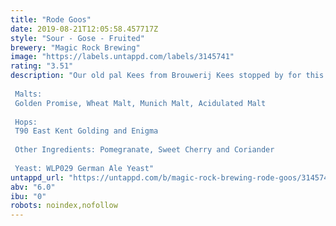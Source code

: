 ```yaml
---
title: "Rode Goos"
date: 2019-08-21T12:05:58.457717Z
style: "Sour - Gose - Fruited"
brewery: "Magic Rock Brewing"
image: "https://labels.untappd.com/labels/3145741"
rating: "3.51"
description: "Our old pal Kees from Brouwerij Kees stopped by for this fruited version of that classic German Wheat beer style Gose. Using our tried and tested Salty Kiss method we fermented with German ale yeast and went big on the fruit with Pomegranate, Cherry and Lemon additions to deliver a deeply fruity and deeply pink beer with a light acidic tang and balanced tart finish.  Malts:  Golden Promise, Wheat Malt, Munich Malt, Acidulated Malt  Hops:  T90 East Kent Golding and Enigma  Other Ingredients: Pomegranate, Sweet Cherry and Coriander  Yeast: WLP029 German Ale Yeast"
untappd_url: "https://untappd.com/b/magic-rock-brewing-rode-goos/3145741"
abv: "6.0"
ibu: "0"
robots: noindex,nofollow
---
```

